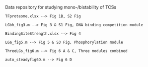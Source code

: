 Data repository for studying mono-/bistability of TCSs 

	TFproteome.xlsx --> Fig 1B, S2 Fig
	
	LGbh_fig3.m --> Fig 3 & S1 Fig, DNA binding competition module
	
	BindingSiteStrength.xlsx --> Fig 4
	
	LGa_fig5.m --> Fig 5 & S3 Fig, Phosphorylation module
	
	ThreeLGs_fig6.m --> Fig 6 A & C, Three modules combined
	
	auto_steadyfig6D.m --> Fig 6 D 
	
